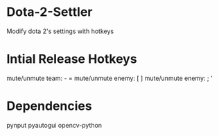 # Dota-2-Settler
Modify dota 2's settings with hotkeys

# Intial Release Hotkeys
mute/unmute team: - =
mute/unmute enemy: [ ]
mute/unmute enemy: ; '

# Dependencies
pynput
pyautogui
opencv-python